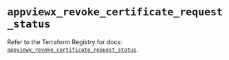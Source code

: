 # `appviewx_revoke_certificate_request_status`

Refer to the Terraform Registry for docs: [`appviewx_revoke_certificate_request_status`](https://registry.terraform.io/providers/appviewx/appviewx/1.0.8/docs/resources/revoke_certificate_request_status).
